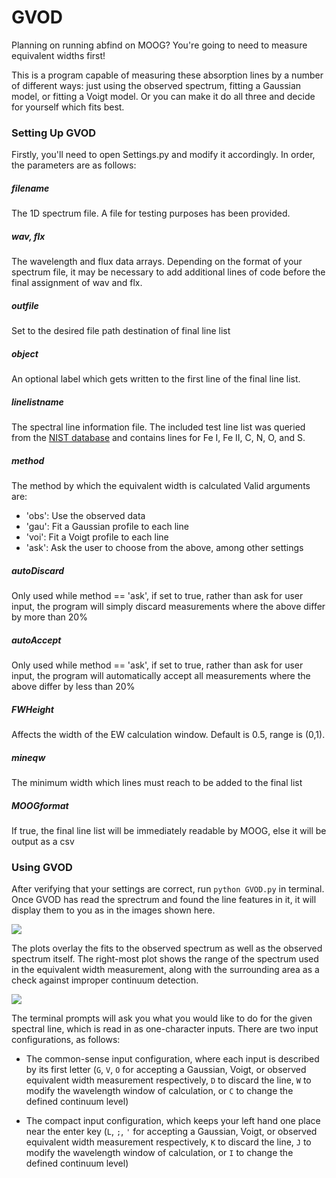 # GVOD
Planning on running abfind on MOOG? You're going to need to measure equivalent widths first!

This is a program capable of measuring these absorption lines by a number of different ways: just using the observed spectrum, fitting a Gaussian model, or fitting a Voigt model. Or you can make it do all three and decide for yourself which fits best.

### Setting Up GVOD
Firstly, you'll need to open Settings.py and modify it accordingly. In order, the parameters are as follows:

##### filename
The 1D spectrum file. A file for testing purposes has been provided.

##### wav, flx
The wavelength and flux data arrays. Depending on the format of your spectrum file, it may be necessary to add additional lines of code before the final assignment of wav and flx.

##### outfile
Set to the desired file path destination of final line list

##### object
An optional label which gets written to the first line of the final line list.


##### linelistname
The spectral line information file. The included test line list was queried from the [NIST database](https://physics.nist.gov/PhysRefData/ASD/lines_form.html)  and contains lines for Fe I, Fe II, C, N, O, and S.

##### method
The method by which the equivalent width is calculated
Valid arguments are:
- 'obs': Use the observed data
- 'gau': Fit a Gaussian profile to each line
- 'voi': Fit a Voigt profile to each line
- 'ask': Ask the user to choose from the above, among other settings

##### autoDiscard
Only used while method == 'ask', if set to true, rather than ask for user input, the program will simply discard measurements where the above differ by more than 20%

##### autoAccept
Only used while method == 'ask', if set to true, rather than ask for user input, the program will automatically accept all measurements where the above differ by less than 20%

##### FWHeight
Affects the width of the EW calculation window. Default is 0.5, range is (0,1).

##### mineqw
The minimum width which lines must reach to be added to the final list

##### MOOGformat
If true, the final line list will be immediately readable by MOOG, else it will be output as a csv



### Using GVOD
After verifying that your settings are correct, run ```python GVOD.py``` in terminal. Once GVOD has read the sprectrum and found the line features in it, it will display them to you as in the images shown here.

<img src="GVODplots.png">

The plots overlay the fits to the observed spectrum as well as the observed spectrum itself. The right-most plot shows the range of the spectrum used in the equivalent width measurement, along with the surrounding area as a check against improper continuum detection.

<img src="GVODcli.png">


The terminal prompts will ask you what you would like to do for the given spectral line, which is read in as one-character inputs. 
There are two input configurations, as follows:

- The common-sense input configuration, where each input is described by its first letter (```G```, ```V```, ```O``` for accepting a Gaussian, Voigt, or observed equivalent width measurement respectively, ```D``` to discard the line, ```W``` to modify the wavelength window of calculation, or ```C``` to change the defined continuum level)

- The compact input configuration, which keeps your left hand one place near the enter key (```L```, ```;```, ```'``` for accepting a Gaussian, Voigt, or observed equivalent width  measurement respectively, ```K``` to discard the line, ```J``` to modify the wavelength window of calculation, or ```I``` to change the defined continuum level)
